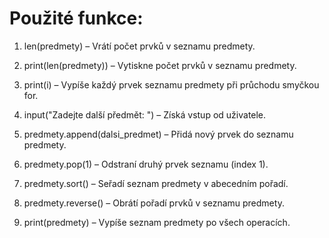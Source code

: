 # Použité funkce:


1. len(predmety) – Vrátí počet prvků v seznamu predmety.


2. print(len(predmety)) – Vytiskne počet prvků v seznamu predmety.


3. print(i) – Vypíše každý prvek seznamu predmety při průchodu smyčkou for.


4. input("Zadejte další předmět: ") – Získá vstup od uživatele.


5. predmety.append(dalsi_predmet) – Přidá nový prvek do seznamu predmety.


6. predmety.pop(1) – Odstraní druhý prvek seznamu (index 1).


7. predmety.sort() – Seřadí seznam predmety v abecedním pořadí.


8. predmety.reverse() – Obrátí pořadí prvků v seznamu predmety.


9. print(predmety) – Vypíše seznam predmety po všech operacích.
